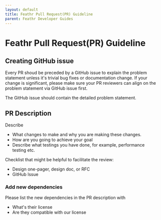 ```yaml
---
layout: default
title: Feathr Pull Request(PR) Guideline
parent: Feathr Developer Guides
---
```


# Feathr Pull Request(PR) Guideline

## Creating GitHub issue
Every PR shoud be preceded by a GitHub issue to explain the problem statement unless it's trivial bug fixes or documentation change. If your change is significant, please make sure your PR reviewers can align on the problem statement via GitHub issue first.

The GitHub issue should contain the detailed problem statement.

## PR Description
Describe 
* What changes to make and why you are making these changes.
* How are you going to achieve your goal
* Describe what testings you have done, for example, performance testing etc.

Checklist that might be helpful to facilitate the review:
* Design one-pager, design doc, or RFC
* GitHub Issue

### Add new dependencies
Please list the new dependencies in the PR description with
* What's their license
* Are they compatible with our license
